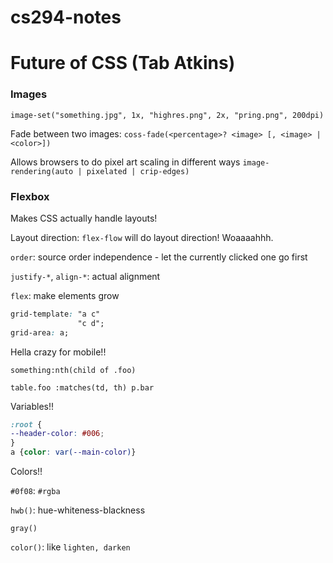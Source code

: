 # cs294-notes

# Future of CSS (Tab Atkins)

### Images

`image-set("something.jpg", 1x, "highres.png", 2x, "pring.png", 200dpi)`

Fade between two images: `coss-fade(<percentage>? <image> [, <image> | <color>])`

Allows browsers to do pixel art scaling in different ways `image-rendering(auto | pixelated | crip-edges)`


### Flexbox
Makes CSS actually handle layouts!

Layout direction: `flex-flow` will do layout direction! Woaaaahhh.

`order`: source order independence - let the currently clicked one go first

`justify-*`, `align-*`: actual alignment

`flex`: make elements grow

```css
grid-template: "a c"
               "c d";
grid-area: a;
```

Hella crazy for mobile!!

`something:nth(child of .foo)`

`table.foo :matches(td, th) p.bar`

Variables!!
```css
:root {
--header-color: #006;
}
a {color: var(--main-color)}
```

Colors!!

`#0f08`: `#rgba`

`hwb()`: hue-whiteness-blackness

`gray()`

`color()`: like `lighten, darken`
